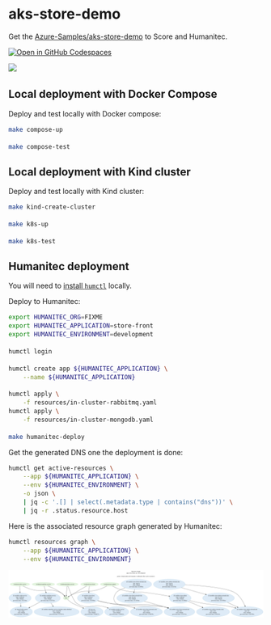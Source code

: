 # aks-store-demo

Get the [Azure-Samples/aks-store-demo](https://github.com/Azure-Samples/aks-store-demo) to Score and Humanitec.

[![Open in GitHub Codespaces](https://github.com/codespaces/badge.svg)](https://codespaces.new/Humanitec-DemoOrg/aks-store-demo)

![](https://github.com/Azure-Samples/aks-store-demo/raw/main/assets/demo-arch.png)

## Local deployment with Docker Compose

Deploy and test locally with Docker compose:
```bash
make compose-up

make compose-test
```

## Local deployment with Kind cluster

Deploy and test locally with Kind cluster:
```bash
make kind-create-cluster

make k8s-up

make k8s-test
```

## Humanitec deployment

You will need to [install `humctl`](https://developer.humanitec.com/platform-orchestrator/cli/) locally.

Deploy to Humanitec:
```bash
export HUMANITEC_ORG=FIXME
export HUMANITEC_APPLICATION=store-front
export HUMANITEC_ENVIRONMENT=development

humctl login

humctl create app ${HUMANITEC_APPLICATION} \
    --name ${HUMANITEC_APPLICATION}

humctl apply \
    -f resources/in-cluster-rabbitmq.yaml
humctl apply \
    -f resources/in-cluster-mongodb.yaml

make humanitec-deploy
```

Get the generated DNS one the deployment is done:
```bash
humctl get active-resources \
    --app ${HUMANITEC_APPLICATION} \
    --env ${HUMANITEC_ENVIRONMENT} \
    -o json \
    | jq -c '.[] | select(.metadata.type | contains("dns"))' \
    | jq -r .status.resource.host
```

Here is the associated resource graph generated by Humanitec:
```bash
humctl resources graph \
    --app ${HUMANITEC_APPLICATION} \
    --env ${HUMANITEC_ENVIRONMENT}
```

![](docs/demo-arch-graph.png)